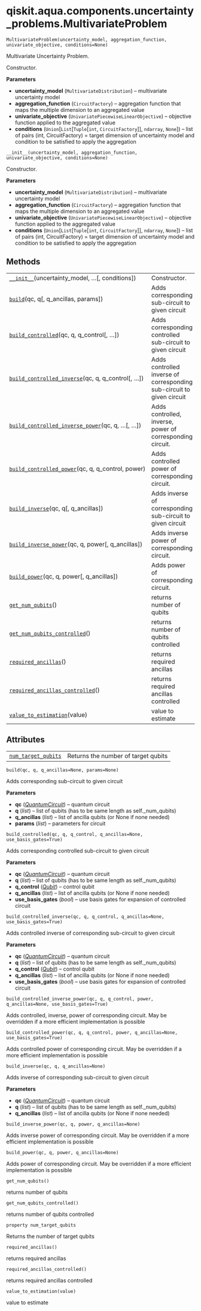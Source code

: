 # qiskit.aqua.components.uncertainty\_problems.MultivariateProblem

<span id="undefined" />

`MultivariateProblem(uncertainty_model, aggregation_function, univariate_objective, conditions=None)`

Multivariate Uncertainty Problem.

Constructor.

**Parameters**

*   **uncertainty\_model** (`MultivariateDistribution`) – multivariate uncertainty model
*   **aggregation\_function** (`CircuitFactory`) – aggregation function that maps the multiple dimension to an aggregated value
*   **univariate\_objective** (`UnivariatePiecewiseLinearObjective`) – objective function applied to the aggregated value
*   **conditions** (`Union`\[`List`\[`Tuple`\[`int`, `CircuitFactory`]], `ndarray`, `None`]) – list of pairs (int, CircuitFactory) = target dimension of uncertainty model and condition to be satisfied to apply the aggregation

<span id="undefined" />

`__init__(uncertainty_model, aggregation_function, univariate_objective, conditions=None)`

Constructor.

**Parameters**

*   **uncertainty\_model** (`MultivariateDistribution`) – multivariate uncertainty model
*   **aggregation\_function** (`CircuitFactory`) – aggregation function that maps the multiple dimension to an aggregated value
*   **univariate\_objective** (`UnivariatePiecewiseLinearObjective`) – objective function applied to the aggregated value
*   **conditions** (`Union`\[`List`\[`Tuple`\[`int`, `CircuitFactory`]], `ndarray`, `None`]) – list of pairs (int, CircuitFactory) = target dimension of uncertainty model and condition to be satisfied to apply the aggregation

## Methods

|                                                                                                                                                                                                                                                      |                                                                       |
| ---------------------------------------------------------------------------------------------------------------------------------------------------------------------------------------------------------------------------------------------------- | --------------------------------------------------------------------- |
| [`__init__`](#qiskit.aqua.components.uncertainty_problems.MultivariateProblem.__init__ "qiskit.aqua.components.uncertainty_problems.MultivariateProblem.__init__")(uncertainty\_model, …\[, conditions])                                             | Constructor.                                                          |
| [`build`](#qiskit.aqua.components.uncertainty_problems.MultivariateProblem.build "qiskit.aqua.components.uncertainty_problems.MultivariateProblem.build")(qc, q\[, q\_ancillas, params])                                                             | Adds corresponding sub-circuit to given circuit                       |
| [`build_controlled`](#qiskit.aqua.components.uncertainty_problems.MultivariateProblem.build_controlled "qiskit.aqua.components.uncertainty_problems.MultivariateProblem.build_controlled")(qc, q, q\_control\[, …])                                  | Adds corresponding controlled sub-circuit to given circuit            |
| [`build_controlled_inverse`](#qiskit.aqua.components.uncertainty_problems.MultivariateProblem.build_controlled_inverse "qiskit.aqua.components.uncertainty_problems.MultivariateProblem.build_controlled_inverse")(qc, q, q\_control\[, …])          | Adds controlled inverse of corresponding sub-circuit to given circuit |
| [`build_controlled_inverse_power`](#qiskit.aqua.components.uncertainty_problems.MultivariateProblem.build_controlled_inverse_power "qiskit.aqua.components.uncertainty_problems.MultivariateProblem.build_controlled_inverse_power")(qc, q, …\[, …]) | Adds controlled, inverse, power of corresponding circuit.             |
| [`build_controlled_power`](#qiskit.aqua.components.uncertainty_problems.MultivariateProblem.build_controlled_power "qiskit.aqua.components.uncertainty_problems.MultivariateProblem.build_controlled_power")(qc, q, q\_control, power)               | Adds controlled power of corresponding circuit.                       |
| [`build_inverse`](#qiskit.aqua.components.uncertainty_problems.MultivariateProblem.build_inverse "qiskit.aqua.components.uncertainty_problems.MultivariateProblem.build_inverse")(qc, q\[, q\_ancillas])                                             | Adds inverse of corresponding sub-circuit to given circuit            |
| [`build_inverse_power`](#qiskit.aqua.components.uncertainty_problems.MultivariateProblem.build_inverse_power "qiskit.aqua.components.uncertainty_problems.MultivariateProblem.build_inverse_power")(qc, q, power\[, q\_ancillas])                    | Adds inverse power of corresponding circuit.                          |
| [`build_power`](#qiskit.aqua.components.uncertainty_problems.MultivariateProblem.build_power "qiskit.aqua.components.uncertainty_problems.MultivariateProblem.build_power")(qc, q, power\[, q\_ancillas])                                            | Adds power of corresponding circuit.                                  |
| [`get_num_qubits`](#qiskit.aqua.components.uncertainty_problems.MultivariateProblem.get_num_qubits "qiskit.aqua.components.uncertainty_problems.MultivariateProblem.get_num_qubits")()                                                               | returns number of qubits                                              |
| [`get_num_qubits_controlled`](#qiskit.aqua.components.uncertainty_problems.MultivariateProblem.get_num_qubits_controlled "qiskit.aqua.components.uncertainty_problems.MultivariateProblem.get_num_qubits_controlled")()                              | returns number of qubits controlled                                   |
| [`required_ancillas`](#qiskit.aqua.components.uncertainty_problems.MultivariateProblem.required_ancillas "qiskit.aqua.components.uncertainty_problems.MultivariateProblem.required_ancillas")()                                                      | returns required ancillas                                             |
| [`required_ancillas_controlled`](#qiskit.aqua.components.uncertainty_problems.MultivariateProblem.required_ancillas_controlled "qiskit.aqua.components.uncertainty_problems.MultivariateProblem.required_ancillas_controlled")()                     | returns required ancillas controlled                                  |
| [`value_to_estimation`](#qiskit.aqua.components.uncertainty_problems.MultivariateProblem.value_to_estimation "qiskit.aqua.components.uncertainty_problems.MultivariateProblem.value_to_estimation")(value)                                           | value to estimate                                                     |

## Attributes

|                                                                                                                                                                                               |                                     |
| --------------------------------------------------------------------------------------------------------------------------------------------------------------------------------------------- | ----------------------------------- |
| [`num_target_qubits`](#qiskit.aqua.components.uncertainty_problems.MultivariateProblem.num_target_qubits "qiskit.aqua.components.uncertainty_problems.MultivariateProblem.num_target_qubits") | Returns the number of target qubits |

<span id="undefined" />

`build(qc, q, q_ancillas=None, params=None)`

Adds corresponding sub-circuit to given circuit

**Parameters**

*   **qc** ([*QuantumCircuit*](qiskit.circuit.QuantumCircuit#qiskit.circuit.QuantumCircuit "qiskit.circuit.QuantumCircuit")) – quantum circuit
*   **q** (*list*) – list of qubits (has to be same length as self.\_num\_qubits)
*   **q\_ancillas** (*list*) – list of ancilla qubits (or None if none needed)
*   **params** (*list*) – parameters for circuit

<span id="undefined" />

`build_controlled(qc, q, q_control, q_ancillas=None, use_basis_gates=True)`

Adds corresponding controlled sub-circuit to given circuit

**Parameters**

*   **qc** ([*QuantumCircuit*](qiskit.circuit.QuantumCircuit#qiskit.circuit.QuantumCircuit "qiskit.circuit.QuantumCircuit")) – quantum circuit
*   **q** (*list*) – list of qubits (has to be same length as self.\_num\_qubits)
*   **q\_control** ([*Qubit*](qiskit.circuit.Qubit#qiskit.circuit.Qubit "qiskit.circuit.Qubit")) – control qubit
*   **q\_ancillas** (*list*) – list of ancilla qubits (or None if none needed)
*   **use\_basis\_gates** (*bool*) – use basis gates for expansion of controlled circuit

<span id="undefined" />

`build_controlled_inverse(qc, q, q_control, q_ancillas=None, use_basis_gates=True)`

Adds controlled inverse of corresponding sub-circuit to given circuit

**Parameters**

*   **qc** ([*QuantumCircuit*](qiskit.circuit.QuantumCircuit#qiskit.circuit.QuantumCircuit "qiskit.circuit.QuantumCircuit")) – quantum circuit
*   **q** (*list*) – list of qubits (has to be same length as self.\_num\_qubits)
*   **q\_control** ([*Qubit*](qiskit.circuit.Qubit#qiskit.circuit.Qubit "qiskit.circuit.Qubit")) – control qubit
*   **q\_ancillas** (*list*) – list of ancilla qubits (or None if none needed)
*   **use\_basis\_gates** (*bool*) – use basis gates for expansion of controlled circuit

<span id="undefined" />

`build_controlled_inverse_power(qc, q, q_control, power, q_ancillas=None, use_basis_gates=True)`

Adds controlled, inverse, power of corresponding circuit. May be overridden if a more efficient implementation is possible

<span id="undefined" />

`build_controlled_power(qc, q, q_control, power, q_ancillas=None, use_basis_gates=True)`

Adds controlled power of corresponding circuit. May be overridden if a more efficient implementation is possible

<span id="undefined" />

`build_inverse(qc, q, q_ancillas=None)`

Adds inverse of corresponding sub-circuit to given circuit

**Parameters**

*   **qc** ([*QuantumCircuit*](qiskit.circuit.QuantumCircuit#qiskit.circuit.QuantumCircuit "qiskit.circuit.QuantumCircuit")) – quantum circuit
*   **q** (*list*) – list of qubits (has to be same length as self.\_num\_qubits)
*   **q\_ancillas** (*list*) – list of ancilla qubits (or None if none needed)

<span id="undefined" />

`build_inverse_power(qc, q, power, q_ancillas=None)`

Adds inverse power of corresponding circuit. May be overridden if a more efficient implementation is possible

<span id="undefined" />

`build_power(qc, q, power, q_ancillas=None)`

Adds power of corresponding circuit. May be overridden if a more efficient implementation is possible

<span id="undefined" />

`get_num_qubits()`

returns number of qubits

<span id="undefined" />

`get_num_qubits_controlled()`

returns number of qubits controlled

<span id="undefined" />

`property num_target_qubits`

Returns the number of target qubits

<span id="undefined" />

`required_ancillas()`

returns required ancillas

<span id="undefined" />

`required_ancillas_controlled()`

returns required ancillas controlled

<span id="undefined" />

`value_to_estimation(value)`

value to estimate
